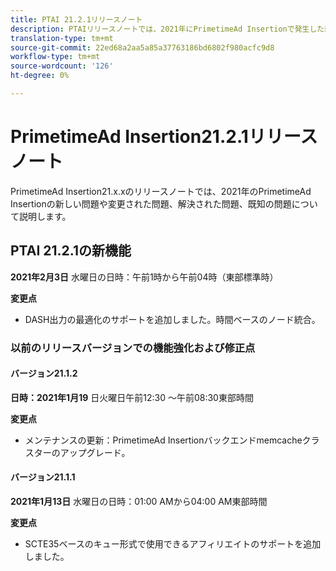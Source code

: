 ```yaml
---
title: PTAI 21.2.1リリースノート
description: PTAIリリースノートでは、2021年にPrimetimeAd Insertionで発生した新しい問題や変更された問題、解決された問題、既知の問題について説明します。
translation-type: tm+mt
source-git-commit: 22ed68a2aa5a85a37763186bd6802f980acfc9d8
workflow-type: tm+mt
source-wordcount: '126'
ht-degree: 0%

---
```



# PrimetimeAd Insertion21.2.1リリースノート

PrimetimeAd Insertion21.x.xのリリースノートでは、2021年のPrimetimeAd Insertionの新しい問題や変更された問題、解決された問題、既知の問題について説明します。

## PTAI 21.2.1の新機能

**2021年2月3日** 水曜日の日時：午前1時から午前04時（東部標準時）

**変更点**

* DASH出力の最適化のサポートを追加しました。時間ベースのノード統合。

### 以前のリリースバージョンでの機能強化および修正点

#### バージョン21.1.2

**日時：2021年1月19** 日火曜日午前12:30 ～午前08:30東部時間

**変更点**

* メンテナンスの更新：PrimetimeAd Insertionバックエンドmemcacheクラスターのアップグレード。

#### バージョン21.1.1

**2021年1月13日** 水曜日の日時：01:00 AMから04:00 AM東部時間

**変更点**

* SCTE35ベースのキュー形式で使用できるアフィリエイトのサポートを追加しました。